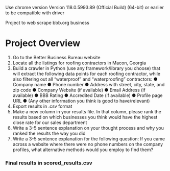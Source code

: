 Use chrome version Version 118.0.5993.89 (Official Build) (64-bit) or earlier to be compatible with driver

Project to web scrape bbb.org business

# Project Overview

1. Go to the Better Business Bureau website
2. Locate all the listings for roofing contractors in Macon, Georgia
3. Build a crawler in Python (use any framework/library you choose) that will extract the following
data points for each roofing contractor, while also filtering out all “waterproof” and
“waterproofing” contractors:
● Company name
● Phone number
● Address with street, city, state, and zip code
● Company Website (if available)
● Email Address (if available)
● BBB Rating
● Accredited Date (if available)
● Profile page URL
● (Any other information you think is good to have/relevant)
4. Export results in .csv format
5. Make a new column in your results file. In that column, please rank the results based on which
businesses you think would have the highest close rate for our sales department
6. Write a 3-5 sentence explanation on your thought process and why you ranked the results the
way you did
7. Write a 3-5 sentence explanation for the following question: If you came across a website where
there were no phone numbers on the company profiles, what alternative methods would you
employ to find them?



### Final results in scored_results.csv
